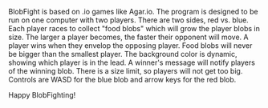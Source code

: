 BlobFight is based on .io games like Agar.io.  The program is designed to be run on one computer with two players.
There are two sides, red vs. blue.
Each player races to collect "food blobs" which will grow the player blobs in size.
The larger a player becomes, the faster their opponent will move.
A player wins when they envelop the opposing player.
Food blobs will never be bigger than the smallest player.
The background color is dynamic, showing which player is in the lead.
A winner's message will notify players of the winning blob.
There is a size limit, so players will not get too big.
Controls are WASD for the blue blob and arrow keys for the red blob.

Happy BlobFighting!
